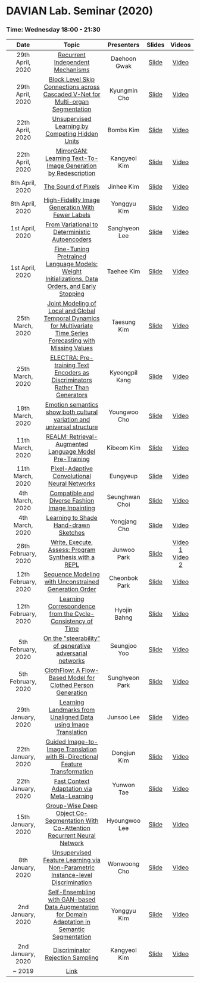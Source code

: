 # DAVIAN Lab. Seminar (2020)

### Time: Wednesday 18:00 - 21:30

|       Date       | Topic | Presenters | Slides | Videos |
|:----------------:|:----------------------------------------:|:----------:|:------:|:------:
| 29th April, 2020 | [Recurrent Independent Mechanisms](https://arxiv.org/abs/1909.10893) | Daehoon Gwak | [Slide](https://drive.google.com/open?id=1B5RjMbIrZxJsoemcboPm2FrGE606X5A1) | [Video](https://youtu.be/95bGsdJNfBk)
| 29th April, 2020 | [Block Level Skip Connections across Cascaded V-Net for Multi-organ Segmentation](https://ieeexplore.ieee.org/document/9006924) | Kyungmin Cho | [Slide](https://drive.google.com/open?id=1EiMy_2vel2jnMCQYwMj7AUn-MPF1ayO5) | [Video](https://youtu.be/95bGsdJNfBk)
| 22th April, 2020 | [Unsupervised Learning by Competing Hidden Units](https://www.pnas.org/content/116/16/7723) | Bombs Kim | [Slide](https://drive.google.com/open?id=1z8O8FYAMoqV8l4Moqmy_gzInGMidoBvo) | [Video](https://youtu.be/0rDup-Lm4ZA)
| 22th April, 2020 | [MirrorGAN: Learning Text-To-Image Generation by Redescription](https://arxiv.org/abs/1903.05854) | Kangyeol Kim | [Slide](https://drive.google.com/open?id=1EsvxCk3X4HOe7QMV6bKZwxzDLK9nqESG) | [Video](https://youtu.be/0rDup-Lm4ZA)
| 8th April, 2020 | [The Sound of Pixels](https://arxiv.org/abs/1804.03160) | Jinhee Kim | [Slide](https://drive.google.com/open?id=182dm3Jg8u92daij0mhk74L0L17zk3CM7) | [Video](https://youtu.be/5rz3CC22gh0)
| 8th April, 2020 | [High-Fidelity Image Generation With Fewer Labels](https://arxiv.org/abs/1903.02271) | Yonggyu Kim | [Slide](https://drive.google.com/open?id=1IhIFPcPTJHDsFUzR21GPm0RyrWRkkAGU) | [Video](https://youtu.be/5rz3CC22gh0)
| 1st April, 2020 | [From Variational to Deterministic Autoencoders](https://arxiv.org/abs/1903.12436) | Sanghyeon Lee | [Slide](https://drive.google.com/open?id=1fMzHYTHwOXv-W_xYUwVPtZ37D44orQRD) | [Video](https://youtu.be/WfIkNtKxiPE)
| 1st April, 2020 | [Fine-Tuning Pretrained Language Models: Weight Initializations, Data Orders, and Early Stopping](https://arxiv.org/abs/2002.06305) | Taehee Kim | [Slide](https://drive.google.com/open?id=1b0JCynfHjBTmpEUk-jT5QG7w1c-1o4UC) | [Video](https://youtu.be/WfIkNtKxiPE)
| 25th March, 2020 | [Joint Modeling of Local and Global Temporal Dynamics for Multivariate Time Series Forecasting with Missing Values](https://arxiv.org/abs/1911.10273) | Taesung Kim | [Slide](https://drive.google.com/open?id=1RJR-dAiDXadrzb6A68SAygv-nP8FQenC) | [Video](https://youtu.be/Gz4kIJWQmeo)
| 25th March, 2020 | [ELECTRA: Pre-training Text Encoders as Discriminators Rather Than Generators](https://openreview.net/forum?id=r1xMH1BtvB) | Kyeongpil Kang | [Slide](https://drive.google.com/open?id=1CdvReYYX3gOj2Y5-4noSM8zUjKjyZ5Io) | [Video](https://youtu.be/Gz4kIJWQmeo)
| 18th March, 2020 | [Emotion semantics show both cultural variation and universal structure](https://science.sciencemag.org/content/366/6472/1517) | Youngwoo Cho | [Slide](https://drive.google.com/open?id=1Z8Dekx_8mIGgKlG4D5KlRz9jkGRDGx7f) | [Video](https://youtu.be/HVfwFm7A-Fo)
| 11th March, 2020 | [REALM: Retrieval-Augmented Language Model Pre-Training](https://arxiv.org/abs/2002.08909) | Kibeom Kim | [Slide](https://drive.google.com/open?id=1ap0DriLTw8mbUSatRTG-004bJGAUfZdd) | [Video](https://youtu.be/uHySSougEfI)
| 11th March, 2020 | [Pixel-Adaptive Convolutional Neural Networks](https://arxiv.org/abs/1904.05373) | Eungyeup | [Slide](https://drive.google.com/open?id=1UuS0a8sLmv5MGC-97itDaaCAI5p0S7ls) | [Video](https://youtu.be/uHySSougEfI)
| 4th March, 2020 | [Compatible and Diverse Fashion Image Inpainting](https://arxiv.org/abs/1902.01096) | Seunghwan Choi | [Slide](https://drive.google.com/open?id=1UnQZX6-s_sBLv1rDSy7H1DKycreDCOhc) | [Video](https://youtu.be/F6qTHODDy-U)
| 4th March, 2020 | [Learning to Shade Hand-drawn Sketches](https://arxiv.org/abs/2002.11812) | Yongjang Cho | [Slide](https://drive.google.com/open?id=1ckCnmBzm5BkVgdOqBMnZcJprje9AYllF) | [Video](https://youtu.be/F6qTHODDy-U)
| 26th February, 2020 | [Write, Execute, Assess: Program Synthesis with a REPL](https://arxiv.org/abs/1906.04604) | Junwoo Park | [Slide](https://drive.google.com/open?id=1m1465NKea_8TikaZMgVvNvYP7NB-zi3j) | [Video 1](https://youtu.be/1aK27OgeT_E) <br> [Video 2](https://youtu.be/nURRHd0O6o8)
| 12th February, 2020 | [Sequence Modeling with Unconstrained Generation Order](https://arxiv.org/abs/1911.00176) | Cheonbok Park | [Slide](https://drive.google.com/open?id=1UVUhPV6-V3Iy6GzuqyAkiPsB73cpEE-k) | [Video]()
| 12th February, 2020 | [Learning Correspondence from the Cycle-Consistency of Time](https://arxiv.org/abs/1903.07593) | Hyojin Bahng | [Slide](https://drive.google.com/open?id=1meX0QK6hfvO37o0STQfj9zppY3XZhOyD) | [Video]()
| 5th February, 2020 | [On the "steerability" of generative adversarial networks](https://arxiv.org/abs/1907.07171) | Seungjoo Yoo | [Slide](https://drive.google.com/open?id=1a6lCDUq7yv_pVFVaGLzFH2KBjTKYtM_b) | [Video]()
| 5th February, 2020 | [ClothFlow: A Flow-Based Model for Clothed Person Generation](http://openaccess.thecvf.com/content_ICCV_2019/html/Han_ClothFlow_A_Flow-Based_Model_for_Clothed_Person_Generation_ICCV_2019_paper.html) | Sunghyeon Park | [Slide](https://drive.google.com/open?id=1jlkbyCcZnJB94hicqgWoAJRIuRv0GfaD) | [Video]()
| 29th January, 2020 | [Learning Landmarks from Unaligned Data using Image Translation](https://arxiv.org/abs/1907.02055) | Junsoo Lee | [Slide](https://drive.google.com/open?id=1gz7TwCRjUuurebyXrWSNxN8RhZQpMXRw) | [Video]()
| 22th January, 2020 | [Guided Image-to-Image Translation with Bi-Directional Feature Transformation](https://arxiv.org/abs/1910.11328) | Dongjun Kim | [Slide](https://drive.google.com/open?id=14eUQhIkn2RqWjfxX6sZuUBEnU0-JkHKK) | [Video]()
| 22th January, 2020 | [Fast Context Adaptation via Meta-Learning](https://arxiv.org/abs/1810.03642) | Yunwon Tae | [Slide](https://drive.google.com/open?id=1zlH0xoK7-hweOVZQC7m1mbrAVfFZ35cK) | [Video]()
| 15th January, 2020 | [Group-Wise Deep Object Co-Segmentation With Co-Attention Recurrent Neural Network](http://openaccess.thecvf.com/content_ICCV_2019/html/Li_Group-Wise_Deep_Object_Co-Segmentation_With_Co-Attention_Recurrent_Neural_Network_ICCV_2019_paper.html) | Hyoungwoo Lee | [Slide](https://drive.google.com/open?id=1FLeC5yzX1WYemdSllZyh2VhrY7Ec1rof) | [Video](https://youtu.be/SGAJ-yITZUw)
| 8th January, 2020 | [Unsupervised Feature Learning via Non-Parametric Instance-level Discrimination](https://arxiv.org/abs/1805.01978) | Wonwoong Cho | [Slide](https://drive.google.com/open?id=1HWS_omtgsrDcAJ2y-EJ83vMF4JtT0hug) | [Video](https://youtu.be/0UkTLpW-msM)
| 2nd January, 2020 | [Self-Ensembling with GAN-based Data Augmentation for Domain Adaptation in Semantic Segmentation](https://arxiv.org/abs/1909.00589) | Yonggyu Kim | [Slide](https://drive.google.com/open?id=1sKLLQYBfNkSp9oK-1HiNtJIoz1yAF66D) | [Video](https://youtu.be/f0ItN9JnMuQ)
| 2nd January, 2020 | [Discriminator Rejection Sampling](https://arxiv.org/abs/1810.06758) | Kangyeol Kim | [Slide](https://drive.google.com/file/d/1rRlwITiHkqM8ExdCUKGxPc84xOZFTDKk/view?usp=sharing) | [Video](https://youtu.be/f0ItN9JnMuQ)
| ~ 2019 | [Link](https://github.com/awesome-davian/Paper-study/blob/master/paper-list(~2019).md) | | | 
